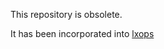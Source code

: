 This repository is obsolete.

It has been incorporated into [lxops](https://github.com/melato/lxops)